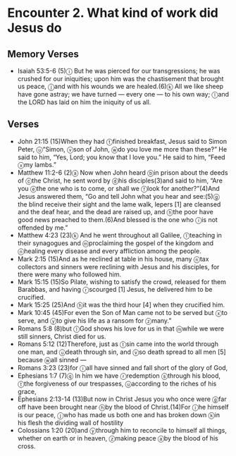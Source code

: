 #  Encounter 2. What kind of work did Jesus do

## Memory Verses
- Isaiah 53:5-6 (5)<t><f>ⓘ</f> But he was pierced for our transgressions; </t><t>he was crushed for our iniquities; </t><t>upon him was the chastisement that brought us peace, </t><t><f>ⓙ</f>and with his wounds we are healed.</t>(6)<t><f>ⓚ</f> All we like sheep have gone astray; </t><t>we have turned — every one — to his own way; </t><t><f>ⓛ</f>and the LORD has laid on him </t><t>the iniquity of us all. </t>

## Verses
- John 21:15 (15)<pb/>When they had <f>ⓣ</f>finished breakfast, Jesus said to Simon Peter, <J> <f>ⓤ</f>“Simon, <f>ⓥ</f>son of John, <f>ⓦ</f>do you love me more than these?”</J> He said to him, “Yes, Lord; you know that I love you.” He said to him, <J>“Feed <f>ⓧ</f>my lambs.”</J>
- Matthew 11:2-6 (2)<pb/><f>ⓐ</f> Now when John heard <f>ⓑ</f>in prison about the deeds of <f>ⓒ</f>the Christ, he sent word by <f>ⓓ</f>his disciples(3)and said to him, “Are you <f>ⓔ</f>the one who is to come, or shall we <f>ⓕ</f>look for another?”(4)And Jesus answered them, <J>“Go and tell John what you hear and see:</J>(5)<J><f>ⓖ</f> the blind receive their sight and the lame walk, lepers <f>[1]</f> are cleansed and the deaf hear, and the dead are raised up, and <f>ⓗ</f>the poor have good news preached to them.</J>(6)<J>And blessed is the one who <f>ⓘ</f>is not offended by me.”</J>
- Matthew 4:23 (23)<pb/><f>ⓚ</f> And he went throughout all Galilee, <f>ⓛ</f>teaching in their synagogues and <f>ⓜ</f>proclaiming the gospel of the kingdom and <f>ⓝ</f>healing every disease and every affliction among the people.
- Mark 2:15 (15)<pb/>And as he reclined at table in his house, many <f>ⓝ</f>tax collectors and sinners were reclining with Jesus and his disciples, for there were many who followed him.
- Mark 15:15 (15)So Pilate, wishing to satisfy the crowd, released for them Barabbas, and having <f>ⓡ</f>scourged <f>[1]</f> Jesus, he delivered him to be crucified.
- Mark 15:25 (25)And <f>ⓗ</f>it was the third hour <f>[4]</f> when they crucified him.
- Mark 10:45 (45)<J>For even the Son of Man came not to be served but <f>ⓧ</f>to serve, and <f>ⓨ</f>to give his life as a ransom for <f>ⓩ</f>many.”</J>
- Romans 5:8 (8)but <f>ⓛ</f>God shows his love for us in that <f>ⓜ</f>while we were still sinners, Christ died for us.
- Romans 5:12 (12)<pb/>Therefore, just as <f>ⓣ</f>sin came into the world through one man, and <f>ⓤ</f>death through sin, and <f>ⓥ</f>so death spread to all men <f>[5]</f> because <f>ⓦ</f>all sinned —
- Romans 3:23 (23)for <f>ⓘ</f>all have sinned and fall short of the glory of God,
- Ephesians 1:7 (7)<f>ⓠ</f> In him we have <f>ⓡ</f>redemption <f>ⓢ</f>through his blood, <f>ⓣ</f>the forgiveness of our trespasses, <f>ⓤ</f>according to the riches of his grace,
- Ephesians 2:13-14 (13)But now in Christ Jesus you who once were <f>ⓖ</f>far off have been brought near <f>ⓗ</f>by the blood of Christ.(14)For <f>ⓘ</f>he himself is our peace, <f>ⓙ</f>who has made us both one and has broken down <f>ⓚ</f>in his flesh the dividing wall of hostility
- Colossians 1:20 (20)and <f>ⓨ</f>through him to reconcile to himself all things, whether on earth or in heaven, <f>ⓩ</f>making peace <f>ⓐ</f>by the blood of his cross.

